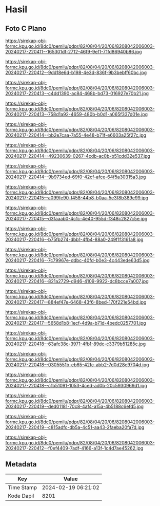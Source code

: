 # Hasil

## Foto C Plano

https://sirekap-obj-formc.kpu.go.id/8dc0/pemilu/pdpr/82/08/04/20/06/8208042006003-20240217-220411--165301df-2712-46f9-9ef1-71fd86940b86.jpg

https://sirekap-obj-formc.kpu.go.id/8dc0/pemilu/pdpr/82/08/04/20/06/8208042006003-20240217-220412--9dd18e6d-b198-4e3d-836f-9b3bebff60bc.jpg

https://sirekap-obj-formc.kpu.go.id/8dc0/pemilu/pdpr/82/08/04/20/06/8208042006003-20240217-220413--c4dd1390-ac84-468b-bd73-016927e70b21.jpg

https://sirekap-obj-formc.kpu.go.id/8dc0/pemilu/pdpr/82/08/04/20/06/8208042006003-20240217-220413--758d1a92-4659-480b-b0d1-a065f337d01e.jpg

https://sirekap-obj-formc.kpu.go.id/8dc0/pemilu/pdpr/82/08/04/20/06/8208042006003-20240217-220414--bb2e7caa-7a55-4e48-b71f-e6603a25f27c.jpg

https://sirekap-obj-formc.kpu.go.id/8dc0/pemilu/pdpr/82/08/04/20/06/8208042006003-20240217-220414--49230639-0267-4cdb-ac0b-b51cdd32e537.jpg

https://sirekap-obj-formc.kpu.go.id/8dc0/pemilu/pdpr/82/08/04/20/06/8208042006003-20240217-220414--9b9734ed-69f0-42cf-afce-64f5a30315a3.jpg

https://sirekap-obj-formc.kpu.go.id/8dc0/pemilu/pdpr/82/08/04/20/06/8208042006003-20240217-220415--a099fe90-f458-44b8-b0aa-5e3f8b389e99.jpg

https://sirekap-obj-formc.kpu.go.id/8dc0/pemilu/pdpr/82/08/04/20/06/8208042006003-20240217-220415--d3faaab0-4c1c-4e40-955d-f348c2827c5e.jpg

https://sirekap-obj-formc.kpu.go.id/8dc0/pemilu/pdpr/82/08/04/20/06/8208042006003-20240217-220416--b75fb274-dbb1-4fb4-88a0-249f1f3161a8.jpg

https://sirekap-obj-formc.kpu.go.id/8dc0/pemilu/pdpr/82/08/04/20/06/8208042006003-20240217-220416--7c79967e-ddbc-40fd-b0e3-4c443ede63d5.jpg

https://sirekap-obj-formc.kpu.go.id/8dc0/pemilu/pdpr/82/08/04/20/06/8208042006003-20240217-220416--821a2729-d946-4109-9922-dc8bcce7a007.jpg

https://sirekap-obj-formc.kpu.go.id/8dc0/pemilu/pdpr/82/08/04/20/06/8208042006003-20240217-220417--884ef47e-6468-43f6-8bed-170f221e54bd.jpg

https://sirekap-obj-formc.kpu.go.id/8dc0/pemilu/pdpr/82/08/04/20/06/8208042006003-20240217-220417--5658d1b8-1ecf-4d9a-b71d-4bedc0257701.jpg

https://sirekap-obj-formc.kpu.go.id/8dc0/pemilu/pdpr/82/08/04/20/06/8208042006003-20240217-220418--63afc38c-3971-4fb1-89dc-c3379b51285c.jpg

https://sirekap-obj-formc.kpu.go.id/8dc0/pemilu/pdpr/82/08/04/20/06/8208042006003-20240217-220418--0305551b-eb65-42fc-abb2-7d0d28e9704d.jpg

https://sirekap-obj-formc.kpu.go.id/8dc0/pemilu/pdpr/82/08/04/20/06/8208042006003-20240217-220418--c1b51091-1053-4ced-ad0b-20c5930969d1.jpg

https://sirekap-obj-formc.kpu.go.id/8dc0/pemilu/pdpr/82/08/04/20/06/8208042006003-20240217-220419--ded01181-70c8-4af4-a15a-4b5188c6efd5.jpg

https://sirekap-obj-formc.kpu.go.id/8dc0/pemilu/pdpr/82/08/04/20/06/8208042006003-20240217-220419--c815adfc-db5a-4c51-aa43-2faeba20fa7d.jpg

https://sirekap-obj-formc.kpu.go.id/8dc0/pemilu/pdpr/82/08/04/20/06/8208042006003-20240217-220412--f0ef4409-7adf-4166-a13f-1c4d7ae45262.jpg


## Metadata

| Key        | Value               |
| ---------- | ------------------- |
| Time Stamp | 2024-02-19 06:21:02 |
| Kode Dapil | 8201                |



